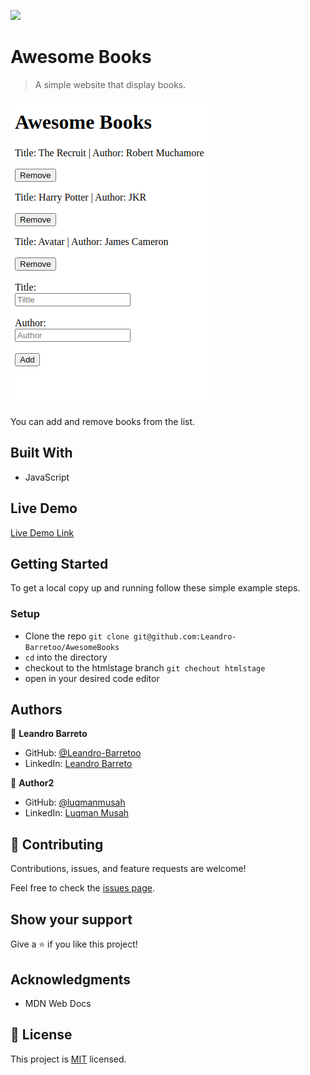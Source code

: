 ![](https://img.shields.io/badge/Microverse-blueviolet)

# Awesome Books

> A simple website that display books.

![screenshot](./app_photo.png)

You can add and remove books from the list.

## Built With

- JavaScript

## Live Demo

[Live Demo Link](https://leandro-barretoo.github.io/AwesomeBooks/)


## Getting Started

To get a local copy up and running follow these simple example steps.

### Setup

- Clone the repo `git clone git@github.com:Leandro-Barretoo/AwesomeBooks`
- `cd` into the directory
- checkout to the htmlstage branch `git chechout htmlstage`
- open in your desired code editor

## Authors

👤 **Leandro Barreto**

- GitHub: [@Leandro-Barretoo](https://github.com/Leandro-Barretoo)
- LinkedIn: [Leandro Barreto](https://www.linkedin.com/in/leandroobarreto/)

👤 **Author2**

- GitHub: [@luqmanmusah](https://github.com/luqmanmusah)
- LinkedIn: [Luqman Musah](https://www.linkedin.com/in/luqman-musah/)

## 🤝 Contributing

Contributions, issues, and feature requests are welcome!

Feel free to check the [issues page](../../issues/).

## Show your support

Give a ⭐️ if you like this project!

## Acknowledgments

- MDN Web Docs

## 📝 License

This project is [MIT](./MIT.md) licensed.
